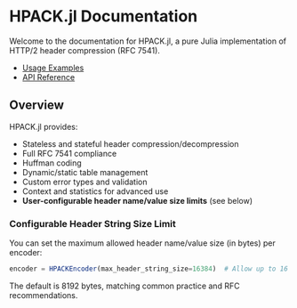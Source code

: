 # HPACK.jl Documentation

Welcome to the documentation for HPACK.jl, a pure Julia implementation of HTTP/2 header compression (RFC 7541).

- [Usage Examples](usage.md)
- [API Reference](api.md)

## Overview

HPACK.jl provides:
- Stateless and stateful header compression/decompression
- Full RFC 7541 compliance
- Huffman coding
- Dynamic/static table management
- Custom error types and validation
- Context and statistics for advanced use
- **User-configurable header name/value size limits** (see below)

### Configurable Header String Size Limit

You can set the maximum allowed header name/value size (in bytes) per encoder:

```julia
encoder = HPACKEncoder(max_header_string_size=16384)  # Allow up to 16 KB
```
The default is 8192 bytes, matching common practice and RFC recommendations.

